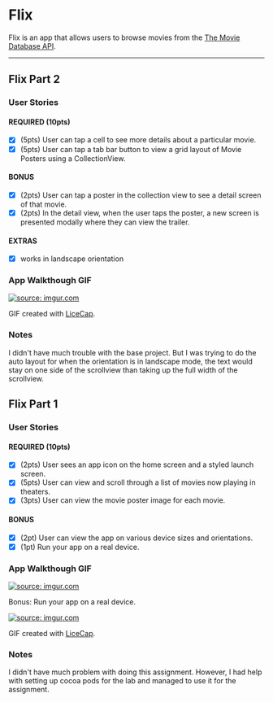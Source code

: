 # Flix

Flix is an app that allows users to browse movies from the [The Movie Database API](http://docs.themoviedb.apiary.io/#).

---

## Flix Part 2

### User Stories

#### REQUIRED (10pts)
- [x] (5pts) User can tap a cell to see more details about a particular movie.
- [x] (5pts) User can tap a tab bar button to view a grid layout of Movie Posters using a CollectionView.

#### BONUS
- [x] (2pts) User can tap a poster in the collection view to see a detail screen of that movie.
- [x] (2pts) In the detail view, when the user taps the poster, a new screen is presented modally where they can view the trailer.

#### EXTRAS
- [x] works in landscape orientation

### App Walkthough GIF

<a href="https://imgur.com/wFucHCV"><img src="https://i.imgur.com/wFucHCV.gif" title="source: imgur.com" /></a>

GIF created with [LiceCap](http://www.cockos.com/licecap/).

### Notes
I didn't have much trouble with the base project. But I was trying to do the auto layout for when the orientation is in landscape mode, the text would stay on one side of the scrollview than taking up the full width of the scrollview.

## Flix Part 1

### User Stories

#### REQUIRED (10pts)
- [x] (2pts) User sees an app icon on the home screen and a styled launch screen.
- [x] (5pts) User can view and scroll through a list of movies now playing in theaters.
- [x] (3pts) User can view the movie poster image for each movie.

#### BONUS
- [x] (2pt) User can view the app on various device sizes and orientations.
- [x] (1pt) Run your app on a real device.

### App Walkthough GIF

<a href="https://imgur.com/MsSdlY9"><img src="https://i.imgur.com/MsSdlY9.gif" title="source: imgur.com" /></a>

Bonus: Run your app on a real device.

<a href="https://imgur.com/bdfICZh"><img src="https://i.imgur.com/bdfICZh.gif" title="source: imgur.com" /></a>

GIF created with [LiceCap](http://www.cockos.com/licecap/).

### Notes
I didn't have much problem with doing this assignment. However, I had help with setting up cocoa pods for the lab and managed to use it for the assignment.
